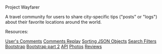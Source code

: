   Project Wayfarer

A travel community for users to share city-specific tips ("posts" or "logs") about their favorite locations around the world.
 

 
Resources:

[User's Comments](https://www.youtube.com/watch?v=Vs4f-ys9qhY)
[Comments Replay](https://www.youtube.com/watch?v=oz-GcCSi2y8)
[Sorting JSON Objects](https://www.cloudhadoop.com/angular-sort-array-dates/)
[Search Filters](https://stackblitz.com/edit/angular-search-filter")
[Bootstrap](https://ng-bootstrap.github.io/#/getting-started)
[Bootstrap part 2](https://ng-bootstrap.github.io/#/components/accordion/examples)
[API](https://api.openweathermap.org/data/2.5/weather?q=london&appid=052f26926ae9784c2d677ca7bc5dec98&&units=imperial)
[Photos](https://unsplash.com/)
[Reviews](https://www.tripadvisor.com/)